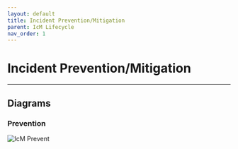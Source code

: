 ```yaml
---
layout: default
title: Incident Prevention/Mitigation
parent: IcM Lifecycle
nav_order: 1
---
```


# Incident Prevention/Mitigation

---

## Diagrams

### Prevention

![IcM Prevent](https://raw.githubusercontent.com/Software-For-Love/incident-management-protocols/master/img/diagrams/sfl-icm-Prevent.png)

